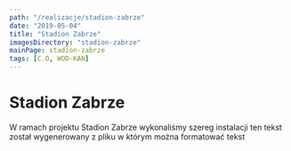 ```yaml
---
path: "/realizacje/stadion-zabrze"
date: "2019-05-04"
title: "Stadion Zabrze"
imagesDirectory: "stadion-zabrze"
mainPage: stadion-zabrze
tags: [C.O, WOD-KAN]
---
```


# Stadion Zabrze

W ramach projektu Stadion Zabrze wykonaliśmy szereg instalacji 
ten tekst został wygenerowany z pliku w którym można formatować tekst
